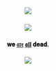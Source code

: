 <h5 align="center">
<img src="https://files.catbox.moe/i6o3yq.png"/>
</h5>  


<h4 align="center">

</h4> 
<h5 align="center">
<img src="https://i.postimg.cc/NMTjwjJc/Untitled199-20240222160423.png"/>
</h5>  
<h4 align="center">


𝐰𝐞 [𝔞𝔯𝔢](https://bundles.cc/fydors) [𝖆𝖑𝖑](https://bundles.cc/ryuno) 𝐝𝐞𝐚𝐝.
</h4> 

<h5 align="center">
<img src="https://files.catbox.moe/va8od5.png"/>
</h5>  
